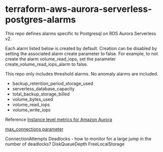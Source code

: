 # terraform-aws-aurora-serverless-postgres-alarms

This repo defines alarms specific to Postgresql on RDS Aurora Serverless v2.

Each alarm listed below is created by default. Creation can be disabled by setting the associated alarm create parameter to false. For example, to not create the alarm volume_read_iops, set the parameter create_volume_read_iops_alarm to false.

This repo only includes threshold alarms. No anomaly alarms are included.

- backup_retention_period_storage_used
- serverless_database_capacity
- total_backup_storage_billed
- volume_bytes_used
- volume_read_iops
- volume_write_iops

Reference
[Instance level metrics for Amazon Aurora](https://docs.aws.amazon.com/AmazonRDS/latest/AuroraUserGuide/Aurora.AuroraMonitoring.Metrics.html#Aurora.AuroraMySQL.Monitoring.Metrics.instances)

[max_connections parameter](
https://docs.aws.amazon.com/AmazonRDS/latest/AuroraUserGuide/aurora-serverless-v2.setting-capacity.html#aurora-serverless-v2.parameter-groups:~:text=The%20following%20table%20shows%20the%20default%20values%20for%20max_connections%20for%20Aurora%20Serverless%20v2%20based%20on%20the%20maximum%20ACU%20value.)


ConnectionAttempts
Deadlocks - how to monitor for a large jump in the number of deadlocks?
DiskQueueDepth
FreeLocalStorage

